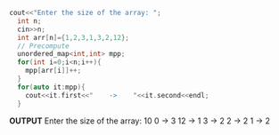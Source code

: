 ```cpp
cout<<"Enter the size of the array: ";
  int n;
  cin>>n;
  int arr[n]={1,2,3,1,3,2,12};
  // Precompute
  unordered_map<int,int> mpp;
  for(int i=0;i<n;i++){
    mpp[arr[i]]++;
  }
  for(auto it:mpp){
    cout<<it.first<<"    ->    "<<it.second<<endl;
  }
```

**OUTPUT**
Enter the size of the array: 10
0    ->    3
12    ->    1
3    ->    2
2    ->    2
1    ->    2